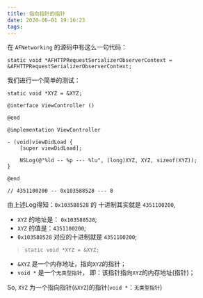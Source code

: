 ```yaml
---
title: 指向指针的指针
date: 2020-06-01 19:16:23
tags:
---
```



在 `AFNetworking` 的源码中有这么一句代码：

```objc
static void *AFHTTPRequestSerializerObserverContext = &AFHTTPRequestSerializerObserverContext;
```

我们进行一个简单的测试：
```objc
static void *XYZ = &XYZ;

@interface ViewController ()

@end

@implementation ViewController

- (void)viewDidLoad {
    [super viewDidLoad];
    
    NSLog(@"%ld -- %p --- %lu", (long)XYZ, XYZ, sizeof(XYZ));
}

@end

// 4351100200 -- 0x103588528 --- 8
```

由上述Log得知：`0x103588528` 的 十进制其实就是 `4351100200`,

- `XYZ` 的地址是： `0x103588528`;
- `XYZ` 的值是：`4351100200`;
- `0x103588528` 对应的十进制就是 `4351100200`;


> `static void *XYZ = &XYZ;`

- `&XYZ` 是一个内存地址，指向`XYZ`的指针；
- `void *` 是一个`无类型指针`， 即：该指针指向`XYZ`的内存地址(指针)；

So, `XYZ` 为一个指向指针(`&XYZ`)的指针(`void *`：`无类型指针`)




